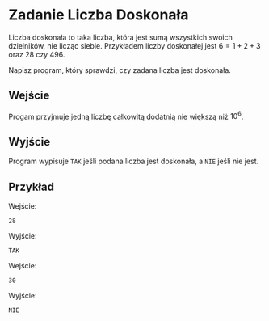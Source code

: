# Zadanie Liczba Doskonała

Liczba doskonała to taka liczba, która jest sumą wszystkich swoich dzielników, nie licząc siebie. Przykładem liczby doskonałej jest $6 = 1+2+3$ oraz $28$ czy $496$.

Napisz program, który sprawdzi, czy zadana liczba jest doskonała.

## Wejście

Progam przyjmuje jedną liczbę całkowitą dodatnią nie większą niż $10^6$. 

## Wyjście

Program wypisuje `TAK` jeśli podana liczba jest doskonała, a `NIE` jeśli nie jest.

## Przykład

Wejście:
```
28
```

Wyjście:

```
TAK
```

Wejście:
```
30
```

Wyjście:
```
NIE
```

